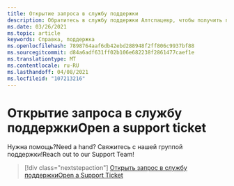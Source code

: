 ```yaml
---
title: Открытие запроса в службу поддержки
description: Обратитесь в службу поддержки Алтспацевр, чтобы получить помощь, открыть запрос в службу поддержки или предложить новую функцию.
ms.date: 03/26/2021
ms.topic: article
keywords: Справка, поддержка
ms.openlocfilehash: 7898764aaf6db42ebd288948f2ff806c9937bf88
ms.sourcegitcommit: d84a6adf631ff02b106e682238f2861477caef1e
ms.translationtype: MT
ms.contentlocale: ru-RU
ms.lasthandoff: 04/08/2021
ms.locfileid: "107213216"
---
```

# <a name="open-a-support-ticket"></a><span data-ttu-id="100fb-104">Открытие запроса в службу поддержки</span><span class="sxs-lookup"><span data-stu-id="100fb-104">Open a support ticket</span></span>

<span data-ttu-id="100fb-105">Нужна помощь?</span><span class="sxs-lookup"><span data-stu-id="100fb-105">Need a hand?</span></span> <span data-ttu-id="100fb-106">Свяжитесь с нашей группой поддержки!</span><span class="sxs-lookup"><span data-stu-id="100fb-106">Reach out to our Support Team!</span></span>

> [!div class="nextstepaction"] 
> [<span data-ttu-id="100fb-107">Открыть запрос в службу поддержки</span><span class="sxs-lookup"><span data-stu-id="100fb-107">Open a Support Ticket</span></span>](https://help.altvr.com/hc/en-us/requests/new)
